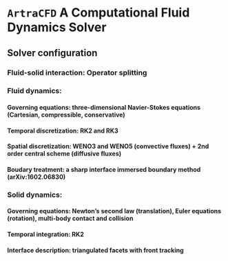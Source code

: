 # `ArtraCFD` A Computational Fluid Dynamics Solver

## Solver configuration

### Fluid-solid interaction: Operator splitting

### Fluid dynamics:

#### Governing equations: three-dimensional Navier-Stokes equations (Cartesian, compressible, conservative)
#### Temporal discretization: RK2 and RK3
#### Spatial discretization: WENO3 and WENO5 (convective fluxes) + 2nd order central scheme (diffusive fluxes)
#### Boudary treatment: a sharp interface immersed boundary method (arXiv:1602.06830)

### Solid dynamics:

#### Governing equations: Newton’s second law (translation), Euler equations (rotation), multi-body contact and collision
#### Temporal integration: RK2
#### Interface description: triangulated facets with front tracking
